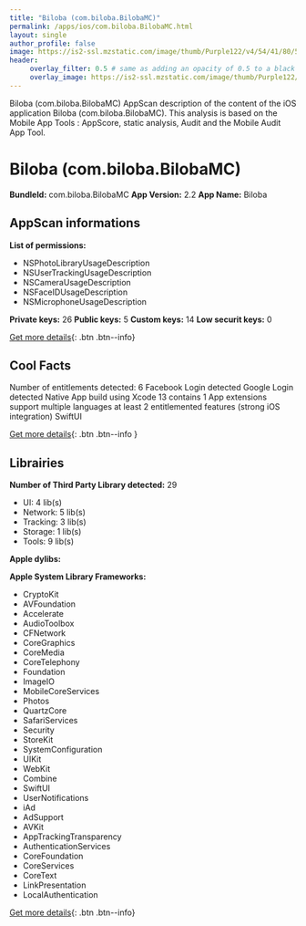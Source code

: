 ```yaml
---
title: "Biloba (com.biloba.BilobaMC)"
permalink: /apps/ios/com.biloba.BilobaMC.html
layout: single
author_profile: false
image: https://is2-ssl.mzstatic.com/image/thumb/Purple122/v4/54/41/80/54418060-4073-dfef-d588-c765d38aa4f1/app-icon-0-0-1x_U007emarketing-0-5-0-85-220.png/512x512bb.jpg
header: 
     overlay_filter: 0.5 # same as adding an opacity of 0.5 to a black background
     overlay_image: https://is2-ssl.mzstatic.com/image/thumb/Purple122/v4/54/41/80/54418060-4073-dfef-d588-c765d38aa4f1/app-icon-0-0-1x_U007emarketing-0-5-0-85-220.png/512x512bb.jpg
---
```

Biloba (com.biloba.BilobaMC) AppScan description of the content of the iOS application Biloba (com.biloba.BilobaMC). This analysis is based on the Mobile App Tools : AppScore, static analysis, Audit and the Mobile Audit App Tool.

# Biloba (com.biloba.BilobaMC)

**BundleId:** com.biloba.BilobaMC
**App Version:** 2.2
**App Name:** Biloba


## AppScan informations 

**List of permissions:** 
- NSPhotoLibraryUsageDescription
- NSUserTrackingUsageDescription
- NSCameraUsageDescription
- NSFaceIDUsageDescription
- NSMicrophoneUsageDescription
  
  
**Private keys:** 26
**Public keys:** 5
**Custom keys:** 14
**Low securit keys:** 0
  
[Get more details](/pricing.html){: .btn .btn--info}

## Cool Facts

Number of entitlements detected: 6
Facebook Login detected
Google Login detected
Native App
build using Xcode 13
contains 1 App extensions
support multiple languages
at least 2 entitlemented features (strong iOS integration)
SwiftUI
  
[Get more details](/pricing.html){: .btn .btn--info }

## Librairies 
**Number of Third Party Library detected:** 29
- UI: 4 lib(s)
- Network: 5 lib(s)
- Tracking: 3 lib(s)
- Storage: 1 lib(s)
- Tools: 9 lib(s)


**Apple dylibs:**


**Apple System Library Frameworks:**
- CryptoKit
- AVFoundation
- Accelerate
- AudioToolbox
- CFNetwork
- CoreGraphics
- CoreMedia
- CoreTelephony
- Foundation
- ImageIO
- MobileCoreServices
- Photos
- QuartzCore
- SafariServices
- Security
- StoreKit
- SystemConfiguration
- UIKit
- WebKit
- Combine
- SwiftUI
- UserNotifications
- iAd
- AdSupport
- AVKit
- AppTrackingTransparency
- AuthenticationServices
- CoreFoundation
- CoreServices
- CoreText
- LinkPresentation
- LocalAuthentication


  
[Get more details](/pricing.html){: .btn .btn--info}

